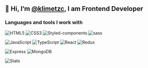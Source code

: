 ## 👋 Hi, I’m [@klimetzc](https://t.me/klimetzc), I am Frontend Developer

<!-- <img src="images/file_type_html_icon_130541.svg" width="50px"> -->

### Languages and tools I work with

![HTML5](https://img.shields.io/badge/html5-%23E34F26.svg?style=for-the-badge&logo=html5&logoColor=white) ![CSS3](https://img.shields.io/badge/css3-%231572B6.svg?style=for-the-badge&logo=css3&logoColor=white) ![Styled-components](https://img.shields.io/badge/styled--components-DB7093?style=for-the-badge&logo=styled-components&logoColor=white) ![sass](https://img.shields.io/badge/Sass-CC6699?style=for-the-badge&logo=sass&logoColor=white)

![JavaScript](https://img.shields.io/badge/javascript-%23323330.svg?style=for-the-badge&logo=javascript&logoColor=%23F7DF1E) ![TypeScript](https://img.shields.io/badge/TypeScript-007ACC?style=for-the-badge&logo=typescript&logoColor=white) ![React](https://img.shields.io/badge/React-20232A?style=for-the-badge&logo=react&logoColor=61DAFB) ![Redux](https://img.shields.io/badge/Redux-593D88?style=for-the-badge&logo=redux&logoColor=white)

<!-- Contact me
| [Telegram link](https://t.me/klimetzc) |
|---| -->

<!-- [![Top Langs](https://github-readme-stats.vercel.app/api/top-langs/?username=klimetzc&layout=compact)](https://github.com/anuraghazra/github-readme-stats) -->

![Express](https://img.shields.io/badge/Express.js-000000?style=for-the-badge&logo=express&logoColor=white)
![MongoDB](https://img.shields.io/badge/MongoDB-4EA94B?style=for-the-badge&logo=mongodb&logoColor=white)
<!-- ![PostgreSQL](https://img.shields.io/badge/PostgreSQL-316192?style=for-the-badge&logo=postgresql&logoColor=white)
![NestJs](https://img.shields.io/badge/nestjs-E0234E?style=for-the-badge&logo=nestjs&logoColor=white)
![Webpack](https://img.shields.io/badge/Webpack-8DD6F9?style=for-the-badge&logo=Webpack&logoColor=white)
![TailwindCSS](https://img.shields.io/badge/Tailwind_CSS-38B2AC?style=for-the-badge&logo=tailwind-css&logoColor=white) 
-->

![Stats](https://github-profile-summary-cards.vercel.app/api/cards/profile-details?username=klimetzc&theme=default)

<!-- ![Kek](https://activity-graph.herokuapp.com/graph?username=klimetzc&theme=xcode) -->
<!-- ![lang](https://github-readme-stats.vercel.app/api/top-langs/?username=klimetzc) -->

<!-- ![hits](https://hits.seeyoufarm.com/api/count/incr/badge.svg?url=https%3A%2F%2Fgithub.com%2Fklimetzc1212%2Fhit-counter) -->

<!-- ![Metrics](/metrics.plugin.languages.svg)
 -->

